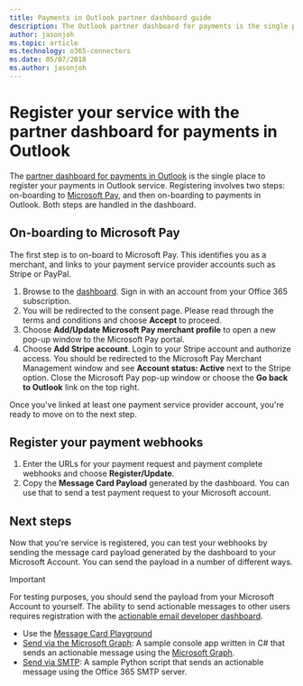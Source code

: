 ```yaml
---
title: Payments in Outlook partner dashboard guide
description: The Outlook partner dashboard for payments is the single place to register your payments in Outlook service.
author: jasonjoh
ms.topic: article
ms.technology: o365-connectors
ms.date: 05/07/2018
ms.author: jasonjoh
---
```


# Register your service with the partner dashboard for payments in Outlook

The <a href="https://outlook.office.com/connectors/opay/partnerportal/" target="_blank">partner dashboard for payments in Outlook</a> is the single place to register your payments in Outlook service. Registering involves two steps: on-boarding to [Microsoft Pay](https://www.microsoft.com/payments), and then on-boarding to payments in Outlook. Both steps are handled in the dashboard.

## On-boarding to Microsoft Pay

The first step is to on-board to Microsoft Pay. This identifies you as a merchant, and links to your payment service provider accounts such as Stripe or PayPal.

1. Browse to the [dashboard](https://outlook.office.com/connectors/opay/partnerportal/). Sign in with an account from your Office 365 subscription.
1. You will be redirected to the consent page. Please read through the terms and conditions and choose **Accept** to proceed.
1. Choose **Add/Update Microsoft Pay merchant profile** to open a new pop-up window to the Microsoft Pay portal.
1. Choose **Add Stripe account**. Login to your Stripe account and authorize access. You should be redirected to the Microsoft Pay Merchant Management window and see **Account status: Active** next to the Stripe option. Close the Microsoft Pay pop-up window or choose the **Go back to Outlook** link on the top right.

Once you've linked at least one payment service provider account, you're ready to move on to the next step.

## Register your payment webhooks

1. Enter the URLs for your payment request and payment complete webhooks and choose **Register/Update**.
1. Copy the **Message Card Payload** generated by the dashboard. You can use that to send a test payment request to your Microsoft account.

## Next steps

Now that you're service is registered, you can test your webhooks by sending the message card payload generated by the dashboard to your Microsoft Account. You can send the payload in a number of different ways.

> [!IMPORTANT]
> For testing purposes, you should send the payload from your Microsoft Account to yourself. The ability to send actionable messages to other users requires registration with the [actionable email developer dashboard](../actionable-messages/actionable-email-dev-dashboard.md).

- Use the [Message Card Playground](https://messagecardplayground.azurewebsites.net/)
- [Send via the Microsoft Graph](https://github.com/jasonjoh/send-actionable-message): A sample console app written in C# that sends an actionable message using the [Microsoft Graph](https://developer.microsoft.com/graph/docs/concepts/outlook-create-send-messages).
- [Send via SMTP](https://gist.github.com/jasonjoh/3ec367594c3fa662ee983a617bdc7deb): A sample Python script that sends an actionable message using the Office 365 SMTP server.